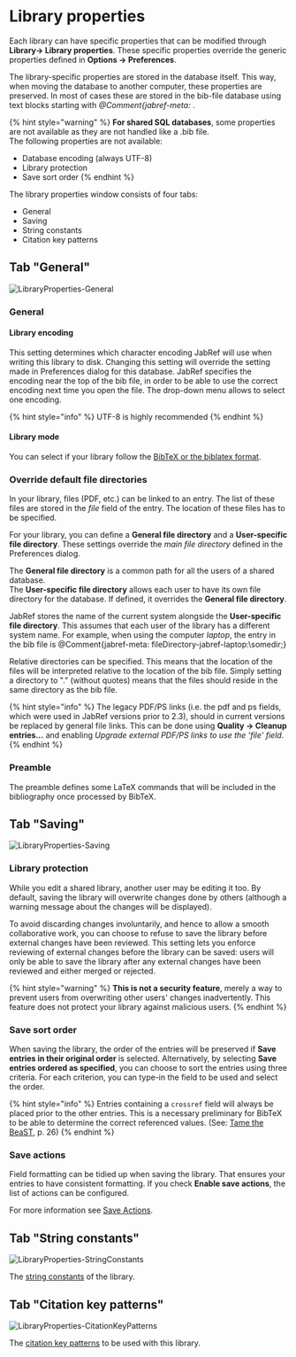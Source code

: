# Library properties

Each library can have specific properties that can be modified through **Library→ Library properties**. These specific properties override the generic properties defined in **Options → Preferences**.

The library-specific properties are stored in the database itself. This way, when moving the database to another computer, these properties are preserved. In most of cases these are stored in the bib-file database using text blocks starting with _@Comment{jabref-meta:_ .

{% hint style="warning" %}
**For shared SQL databases**, some properties are not available as they are not handled like a .bib file.\
The following properties are not available:

* Database encoding (always UTF-8)
* Library protection
* Save sort order
{% endhint %}

The library properties window consists of four tabs:
- General
- Saving
- String constants
- Citation key patterns

## Tab "General"

![LibraryProperties-General](https://user-images.githubusercontent.com/6931104/187705732-5e511c13-a249-4e2e-be8b-81b0ea151c9f.png)

### General

#### Library encoding

This setting determines which character encoding JabRef will use when writing this library to disk. Changing this setting will override the setting made in Preferences dialog for this database. JabRef specifies the encoding near the top of the bib file, in order to be able to use the correct encoding next time you open the file. The drop-down menu allows to select one encoding.

{% hint style="info" %}
UTF-8 is highly recommended
{% endhint %}

#### Library mode

You can select if your library follow the [BibTeX or the biblatex format](../cite/bibtex-and-biblatex.md).

### Override default file directories

In your library, files (PDF, etc.) can be linked to an entry. The list of these files are stored in the _file_ field of the entry. The location of these files has to be specified.

For your library, you can define a **General file directory** and a **User-specific file directory**. These settings override the _main file directory_ defined in the Preferences dialog.

The **General file directory** is a common path for all the users of a shared database.\
The **User-specific file directory** allows each user to have its own file directory for the database. If defined, it overrides the **General file directory**.

JabRef stores the name of the current system alongside the **User-specific file directory**. This assumes that each user of the library has a different system name. For example, when using the computer _laptop_, the entry in the bib file is @Comment{jabref-meta: fileDirectory-jabref-laptop:\somedir;}

Relative directories can be specified. This means that the location of the files will be interpreted relative to the location of the bib file. Simply setting a directory to "." (without quotes) means that the files should reside in the same directory as the bib file.

{% hint style="info" %}
The legacy PDF/PS links (i.e. the pdf and ps fields, which were used in JabRef versions prior to 2.3), should in current versions be replaced by general file links. This can be done using **Quality → Cleanup entries...** and enabling _Upgrade external PDF/PS links to use the 'file' field_.​
{% endhint %}

### Preamble

The preamble defines some LaTeX commands that will be included in the bibliography once processed by BibTeX.

## Tab "Saving"

![LibraryProperties-Saving](https://user-images.githubusercontent.com/6931104/187706060-a25e735d-1695-4412-8a0f-296badf59261.png)

### Library protection

While you edit a shared library, another user may be editing it too. By default, saving the library will overwrite changes done by others (although a warning message about the changes will be displayed).​

To avoid discarding changes involuntarily, and hence to allow a smooth collaborative work, you can choose to refuse to save the library before external changes have been reviewed. This setting lets you enforce reviewing of external changes before the library can be saved: users will only be able to save the library after any external changes have been reviewed and either merged or rejected.

{% hint style="warning" %}
**This is not a security feature**, merely a way to prevent users from overwriting other users' changes inadvertently. This feature does not protect your library against malicious users.​
{% endhint %}

### Save sort order

When saving the library, the order of the entries will be preserved if **Save entries in their original order** is selected. Alternatively, by selecting **Save entries ordered as specified**, you can choose to sort the entries using three criteria. For each criterion, you can type-in the field to be used and select the order.

{% hint style="info" %}
Entries containing a `crossref` field will always be placed prior to the other entries. This is a necessary preliminary for BibTeX to be able to determine the correct referenced values. (See: [Tame the BeaST](https://ctan.org/pkg/tamethebeast), p. 26)
{% endhint %}

### Save actions

Field formatting can be tidied up when saving the library. That ensures your entries to have consistent formatting. If you check **Enable save actions**, the list of actions can be configured.

For more information see [Save Actions](../finding-sorting-and-cleaning-entries/saveactions.md).

## Tab "String constants"

![LibraryProperties-StringConstants](https://user-images.githubusercontent.com/6931104/187706302-13ed07f4-c704-4a28-9460-f4c9eae5e36c.png)

The [string constants](../advanced/strings.md) of the library.

## Tab "Citation key patterns"

![LibraryProperties-CitationKeyPatterns](https://user-images.githubusercontent.com/6931104/187706432-5ed71148-e78f-4666-9a49-0b9548873260.png)

The [citation key patterns](../setup/citationkeypatterns.md) to be used with this library.

